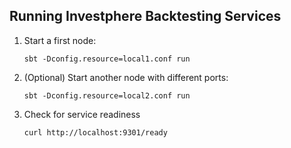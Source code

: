 ## Running Investphere Backtesting Services

1. Start a first node:

    ```shell
    sbt -Dconfig.resource=local1.conf run
    ```

2. (Optional) Start another node with different ports:

    ```shell
    sbt -Dconfig.resource=local2.conf run
    ```

3. Check for service readiness

    ```shell
    curl http://localhost:9301/ready
    ```
